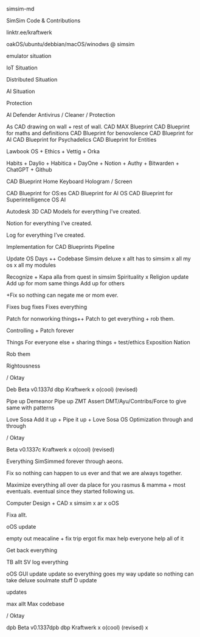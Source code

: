 simsim-md

SimSim Code & Contributions

linktr.ee/kraftwerk

oakOS/ubuntu/debbian/macOS/winodws @ simsim

emulator situation

IoT Situation

Distributed Situation

AI Situation

Protection

AI Defender Antivirus / Cleaner / Protection

As CAD drawing on wall + rest of wall.
CAD MAX Blueprint
CAD Blueprint for maths and definitions
CAD Blueprint for benovolence
CAD Blueprint for AI
CAD Blueprint for Psychadelics
CAD Blueprint for Entities

Lawbook OS + Ethics + Vettig + Orka

Habits + Daylio + Habitica + DayOne + Notion + Authy + Bitwarden + ChatGPT + Github

CAD Blueprint Home Keyboard Hologram / Screen

CAD Blueprint for OS:es
CAD Blueprint for AI OS
CAD Blueprint for Superintelligence OS AI

Autodesk 3D CAD Models for everything I’ve created.

Notion for everything I’ve created.

Log for everything I’ve created.

Implementation for CAD Blueprints Pipeline

Update OS Days ++
Codebase Simsim deluxe x allt has to simsim x all my os x all my modules


Recognize + Kapa alla from quest in simsim
Spirituality x Religion update
Add up for mom same things
Add up for others

+Fix so nothing can negate me or mom ever.

Fixes bug fixes
Fixes everything

Patch for nonworking things++
Patch to get everything + rob them. 

Controlling + Patch forever

Things For everyone else + sharing things + test/ethics
Exposition Nation

Rob them

Rightousness

/ Oktay

Deb
Beta v0.1337d dbp Kraftwerk x o(cool) (revised)


Pipe up Demeanor
Pipe up ZMT
Assert DMT/Ayu/Contribs/Force to give same with patterns

Love Sosa
Add it up + Pipe it up + Love Sosa
OS Optimization through and through 

/ Oktay

Beta v0.1337c Kraftwerk x o(cool) (revised)

Everything SimSimmed forever through aeons.

Fix so nothing can happen to us ever and that we are always together. 

Maximize everything all over da place for you rasmus & mamma + most eventuals. eventual since they started following us. 

Computer Design + CAD x simsim x ar x oOS

Fixa allt.

oOS update

empty out meacaline + fix trip
ergot fix max
help everyone
help all of it

Get back everything

TB allt
SV
log everything

oOS GUI update
update so everything goes my way
update so nothing can take deluxe 
soulmate stuff
D update

updates

max allt
Max codebase

/ Oktay

dpb
Beta v0.1337dpb dbp Kraftwerk x o(cool) (revised) x
